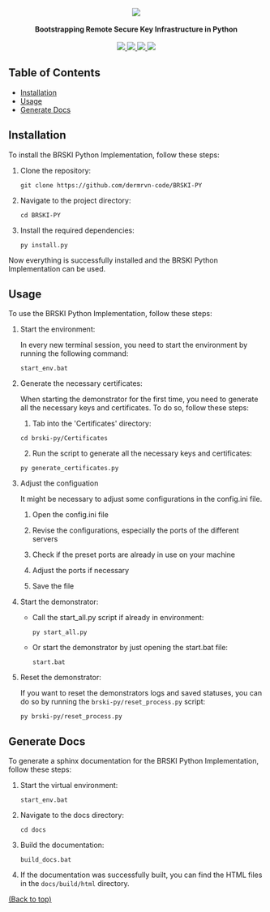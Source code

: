 <!-- @format -->

<p align="center">
  <img src="https://github.com/user-attachments/assets/1503239f-b992-4e11-a61c-d19294b00af4" /><br/><br/>
  <strong>Bootstrapping Remote Secure Key Infrastructure in Python</strong><br/><br/>
  
  <a href="https://python.org/downloads/release/python-3123/">
  <a href="https://python.org/downloads/release/python-3123/">
    <img src="https://img.shields.io/badge/-Python_3.12.3-3776AB?style=for-the-badge&logo=python&logoColor=white">
  </a>
  
  <a href="https://github.com/dermrvn-code/BRSKI-PY">
    <img src="https://img.shields.io/github/last-commit/dermrvn-code/BRSKI-PY?style=for-the-badge">
  </a>

  <a href="https://github.com/dermrvn-code/BRSKI-PY?tab=MIT-1-ov-file#readme">
    <img src="https://img.shields.io/github/license/dermrvn-code/BRSKI-PY?style=for-the-badge">
  </a>

  <img src="https://img.shields.io/badge/Status-Tech_Demo-red?style=for-the-badge">
</p>

## Table of Contents

- [Installation](#installation)
- [Usage](#usage)
- [Generate Docs](#generate-docs)

## Installation

To install the BRSKI Python Implementation, follow these steps:

1. Clone the repository:

   ```shell
   git clone https://github.com/dermrvn-code/BRSKI-PY
   ```

2. Navigate to the project directory:

   ```shell
   cd BRSKI-PY
   ```

3. Install the required dependencies:

   ```shell
   py install.py
   ```

Now everything is successfully installed and the BRSKI Python Implementation can be used.

## Usage

To use the BRSKI Python Implementation, follow these steps:

1. Start the environment:

   In every new terminal session, you need to start the environment by running the following command:

   ```shell
   start_env.bat
   ```

2. Generate the necessary certificates:

   When starting the demonstrator for the first time, you need to generate all the necessary keys and certificates. To do so, follow these steps:

   1. Tab into the 'Certificates' directory:

   ```shell
   cd brski-py/Certificates
   ```

   2. Run the script to generate all the necessary keys and certificates:

   ```shell
   py generate_certificates.py
   ```

3. Adjust the configuation

   It might be necessary to adjust some configurations in the config.ini file.

   1. Open the config.ini file

   2. Revise the configurations, especially the ports of the different servers

   3. Check if the preset ports are already in use on your machine

   4. Adjust the ports if necessary

   5. Save the file

4. Start the demonstrator:

   - Call the start_all.py script if already in environment:

     ```shell
     py start_all.py
     ```

   - Or start the demonstrator by just opening the start.bat file:

     ```shell
     start.bat
     ```

5. Reset the demonstrator:

   If you want to reset the demonstrators logs and saved statuses, you can do so by running the `brski-py/reset_process.py` script:

   ```shell
   py brski-py/reset_process.py
   ```

## Generate Docs

To generate a sphinx documentation for the BRSKI Python Implementation, follow these steps:

1. Start the virtual environment:

   ```shell
   start_env.bat
   ```

2. Navigate to the docs directory:

   ```shell
   cd docs
   ```

3. Build the documentation:

   ```shell
   build_docs.bat
   ```

4. If the documentation was successfully built, you can find the HTML files in the `docs/build/html` directory.

[(Back to top)](#table-of-contents)

